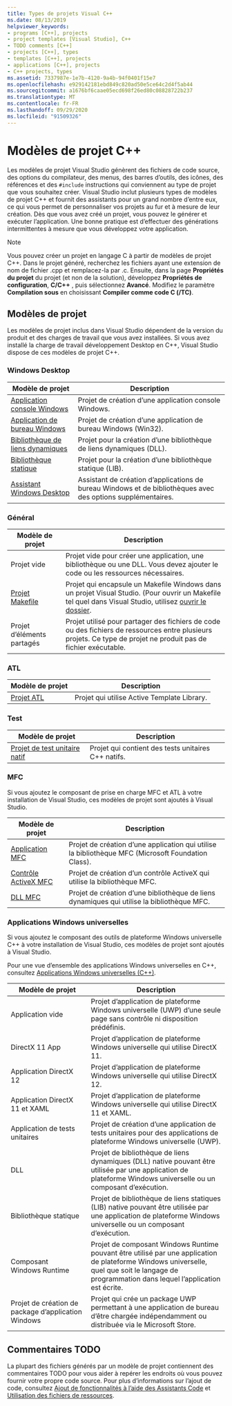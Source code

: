```yaml
---
title: Types de projets Visual C++
ms.date: 08/13/2019
helpviewer_keywords:
- programs [C++], projects
- project templates [Visual Studio], C++
- TODO comments [C++]
- projects [C++], types
- templates [C++], projects
- applications [C++], projects
- C++ projects, types
ms.assetid: 7337987e-1e7b-4120-9a4b-94f0401f15e7
ms.openlocfilehash: e929142181ebd849c820ad50e5ce64c2d4f5ab44
ms.sourcegitcommit: a1676bf6caae05ecd698f26ed80c08828722b237
ms.translationtype: MT
ms.contentlocale: fr-FR
ms.lasthandoff: 09/29/2020
ms.locfileid: "91509326"
---
```

# <a name="c-project-templates"></a>Modèles de projet C++

Les modèles de projet Visual Studio génèrent des fichiers de code source, des options du compilateur, des menus, des barres d’outils, des icônes, des références et des `#include` instructions qui conviennent au type de projet que vous souhaitez créer. Visual Studio inclut plusieurs types de modèles de projet C++ et fournit des assistants pour un grand nombre d’entre eux, ce qui vous permet de personnaliser vos projets au fur et à mesure de leur création. Dès que vous avez créé un projet, vous pouvez le générer et exécuter l’application. Une bonne pratique est d’effectuer des générations intermittentes à mesure que vous développez votre application.

> [!NOTE]
> Vous pouvez créer un projet en langage C à partir de modèles de projet C++. Dans le projet généré, recherchez les fichiers ayant une extension de nom de fichier .cpp et remplacez-la par .c. Ensuite, dans la page **Propriétés du projet** du projet (et non de la solution), développez **Propriétés de configuration**, **C/C++** , puis sélectionnez **Avancé**. Modifiez le paramètre **Compilation sous** en choisissant **Compiler comme code C (/TC)**.

## <a name="project-templates"></a>Modèles de projet

Les modèles de projet inclus dans Visual Studio dépendent de la version du produit et des charges de travail que vous avez installées. Si vous avez installé la charge de travail développement Desktop en C++, Visual Studio dispose de ces modèles de projet C++.

### <a name="windows-desktop"></a>Windows Desktop

|Modèle de projet|Description|
|----------------------|-----------------------------|
|[Application console Windows](../../windows/overview-of-windows-programming-in-cpp.md)|Projet de création d’une application console Windows.|
|[Application de bureau Windows](../../windows/walkthrough-creating-windows-desktop-applications-cpp.md)|Projet de création d’une application de bureau Windows (Win32).|
|[Bibliothèque de liens dynamiques](../walkthrough-creating-and-using-a-dynamic-link-library-cpp.md)|Projet pour la création d’une bibliothèque de liens dynamiques (DLL).|
|[Bibliothèque statique](../walkthrough-creating-and-using-a-static-library-cpp.md)|Projet pour la création d’une bibliothèque statique (LIB).|
|[Assistant Windows Desktop](../../windows/windows-desktop-wizard.md)|Assistant de création d’applications de bureau Windows et de bibliothèques avec des options supplémentaires.|

### <a name="general"></a>Général

|Modèle de projet|Description|
|----------------------|-----------------------------|
|Projet vide|Projet vide pour créer une application, une bibliothèque ou une DLL. Vous devez ajouter le code ou les ressources nécessaires.|
|[Projet Makefile](creating-a-makefile-project.md)|Projet qui encapsule un Makefile Windows dans un projet Visual Studio. (Pour ouvrir un Makefile tel quel dans Visual Studio, utilisez [ouvrir le dossier](../open-folder-projects-cpp.md).|
|Projet d’éléments partagés|Projet utilisé pour partager des fichiers de code ou des fichiers de ressources entre plusieurs projets. Ce type de projet ne produit pas de fichier exécutable.|

### <a name="atl"></a>ATL

|Modèle de projet|Description|
|----------------------|-----------------------------|
|[Projet ATL](../../atl/reference/creating-an-atl-project.md)|Projet qui utilise Active Template Library.|

### <a name="test"></a>Test

|Modèle de projet|Description|
|----------------------|-----------------------------|
|[Projet de test unitaire natif](/visualstudio/test/writing-unit-tests-for-c-cpp-with-the-microsoft-unit-testing-framework-for-cpp)|Projet qui contient des tests unitaires C++ natifs.|

### <a name="mfc"></a>MFC

Si vous ajoutez le composant de prise en charge MFC et ATL à votre installation de Visual Studio, ces modèles de projet sont ajoutés à Visual Studio.

|Modèle de projet|Description|
|----------------------|-----------------------------|
|[Application MFC](../../mfc/reference/creating-an-mfc-application.md)|Projet de création d’une application qui utilise la bibliothèque MFC (Microsoft Foundation Class).|
|[Contrôle ActiveX MFC](../../mfc/reference/creating-an-mfc-activex-control.md)|Projet de création d’un contrôle ActiveX qui utilise la bibliothèque MFC.|
|[DLL MFC](../../mfc/reference/creating-an-mfc-dll-project.md)|Projet de création d’une bibliothèque de liens dynamiques qui utilise la bibliothèque MFC.|

### <a name="windows-universal-apps"></a>Applications Windows universelles

Si vous ajoutez le composant des outils de plateforme Windows universelle C++ à votre installation de Visual Studio, ces modèles de projet sont ajoutés à Visual Studio.

Pour une vue d’ensemble des applications Windows universelles en C++, consultez [Applications Windows universelles (C++)](../../cppcx/universal-windows-apps-cpp.md).

|Modèle de projet|Description|
|----------------------|-----------------------------|
|Application vide|Projet d’application de plateforme Windows universelle (UWP) d’une seule page sans contrôle ni disposition prédéfinis.|
|DirectX 11 App|Projet d’application de plateforme Windows universelle qui utilise DirectX 11.|
|Application DirectX 12|Projet d’application de plateforme Windows universelle qui utilise DirectX 12.|
|Application DirectX 11 et XAML|Projet d’application de plateforme Windows universelle qui utilise DirectX 11 et XAML.|
|Application de tests unitaires|Projet de création d’une application de tests unitaires pour des applications de plateforme Windows universelle (UWP).|
|DLL|Projet de bibliothèque de liens dynamiques (DLL) native pouvant être utilisée par une application de plateforme Windows universelle ou un composant d’exécution.|
|Bibliothèque statique|Projet de bibliothèque de liens statiques (LIB) native pouvant être utilisée par une application de plateforme Windows universelle ou un composant d’exécution.|
|Composant Windows Runtime|Projet de composant Windows Runtime pouvant être utilisé par une application de plateforme Windows universelle, quel que soit le langage de programmation dans lequel l’application est écrite.|
|Projet de création de package d’application Windows|Projet qui crée un package UWP permettant à une application de bureau d’être chargée indépendamment ou distribuée via le Microsoft Store.|

## <a name="todo-comments"></a>Commentaires TODO

La plupart des fichiers générés par un modèle de projet contiennent des commentaires TODO pour vous aider à repérer les endroits où vous pouvez fournir votre propre code source. Pour plus d’informations sur l’ajout de code, consultez [Ajout de fonctionnalités à l’aide des Assistants Code](../../ide/adding-functionality-with-code-wizards-cpp.md) et [Utilisation des fichiers de ressources](../../windows/working-with-resource-files.md).
